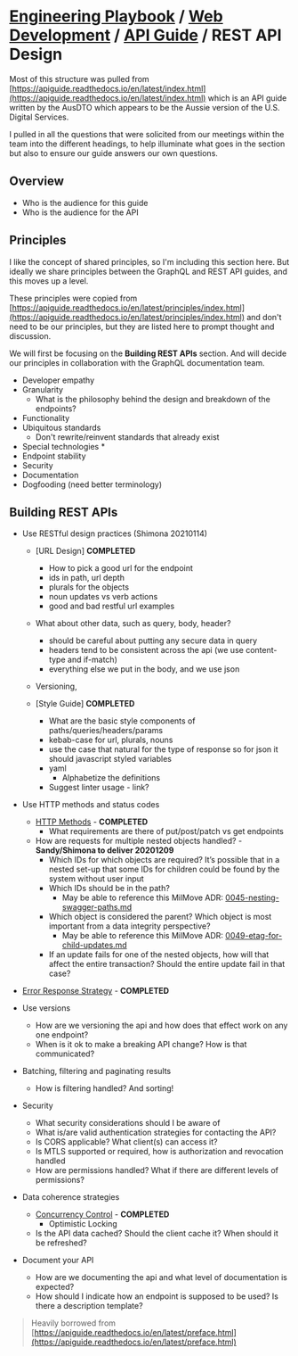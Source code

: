 # [Engineering Playbook](../../../README.md) / [Web Development](../../README.md) / [API Guide](../README.md) / REST API Design

Most of this structure was pulled from [https://apiguide.readthedocs.io/en/latest/index.html](https://apiguide.readthedocs.io/en/latest/index.html) which is an API guide written by the AusDTO which appears to be the Aussie version of the U.S. Digital Services.

I pulled in all the questions that were solicited from our meetings within the team into the different headings, to help illuminate what goes in the section but also to ensure our guide answers our own questions.

## Overview

* Who is the audience for this guide
* Who is the audience for the API

## Principles

I like the concept of shared principles, so I'm including this section here. But ideally we share principles between the GraphQL and REST API guides, and this moves up a level.

These principles were copied from [https://apiguide.readthedocs.io/en/latest/principles/index.html](https://apiguide.readthedocs.io/en/latest/principles/index.html) and don't need to be our principles, but they are listed here to prompt thought and discussion.

We will first be focusing on the **Building REST APIs** section. And will decide our principles in collaboration with the GraphQL documentation team.

* Developer empathy
* Granularity
  * What is the philosophy behind the design and breakdown of the endpoints?
* Functionality
* Ubiquitous standards
  * Don't rewrite/reinvent standards that already exist
* Special technologies
  *
* Endpoint stability
* Security
* Documentation
* Dogfooding (need better terminology)

## Building REST APIs

* Use RESTful design practices (Shimona 20210114)
  * [URL Design] **COMPLETED**
    * How to pick a good url for the endpoint
    * ids in path, url depth
    * plurals for the objects
    * noun updates vs verb actions
    * good and bad restful url examples
  * What about other data, such as query, body, header?
    * should be careful about putting any secure data in query
    * headers tend to be consistent across the api (we use content-type and if-match)
    * everything else we put in the body, and we use json
  * Versioning,

  * [Style Guide] **COMPLETED**
    * What are the basic style components of paths/queries/headers/params
    * kebab-case for url, plurals, nouns
    * use the case that natural for the type of response so for json it should javascript styled variables
    * yaml
      * Alphabetize the definitions
    * Suggest linter usage - link?

* Use HTTP methods and status codes

  * [HTTP Methods](HTTP-Methods.md) - **COMPLETED**
    * What requirements are there of put/post/patch vs get endpoints
  * How are requests for multiple nested objects handled? - **Sandy/Shimona to deliver 20201209**
    * Which IDs for which objects are required? It’s possible that in a nested set-up that some IDs for children could be found by the system without user input
    * Which IDs should be in the path?
      * May be able to reference this MilMove ADR: [0045-nesting-swagger-paths.md](https://github.com/transcom/mymove/blob/master/docs/adr/0045-nesting-swagger-paths.md)
    * Which object is considered the parent? Which object is most important from a data integrity perspective?
      * May be able to reference this MilMove ADR: [0049-etag-for-child-updates.md](https://github.com/transcom/mymove/blob/master/docs/adr/0049-etag-for-child-updates.md)
    * If an update fails for one of the nested objects, how will that affect the entire transaction? Should the entire update fail in that case?

* [Error Response Strategy](Error-Response-Strategy.md) - **COMPLETED**

* Use versions
  * How are we versioning the api and how does that effect work on any one endpoint?
  * When is it ok to make a breaking API change?  How is that communicated?

* Batching, filtering and paginating results
  * How is filtering handled? And sorting!

* Security
  * What security considerations should I be aware of
  * What is/are valid authentication strategies for contacting the API?
  * Is CORS applicable? What client(s) can access it?
  * Is MTLS supported or required, how is authorization and revocation handled
  * How are permissions handled? What if there are different levels of permissions?

* Data coherence strategies
  * [Concurrency Control](Concurrency-Control.md) - **COMPLETED**
    * Optimistic Locking
  * Is the API data cached? Should the client cache it? When should it be refreshed?

* Document your API
  * How are we documenting the api and what level of documentation is expected?
  * How should I indicate how an endpoint is supposed to be used? Is there a description template?

> Heavily borrowed from [https://apiguide.readthedocs.io/en/latest/preface.html](https://apiguide.readthedocs.io/en/latest/preface.html)
